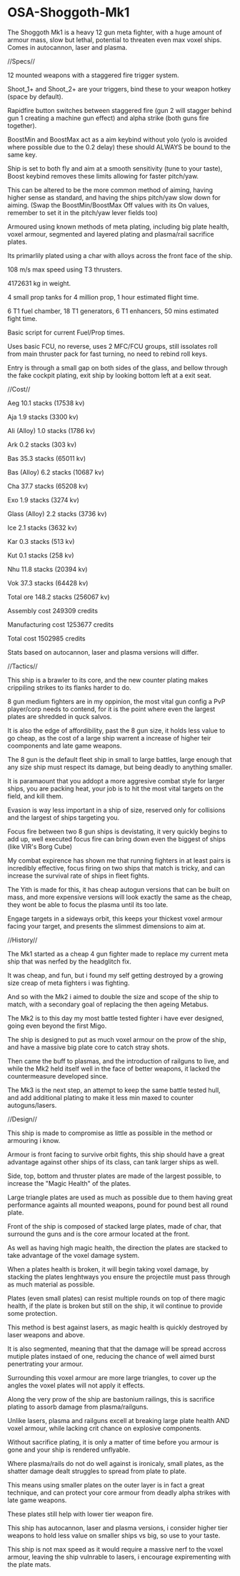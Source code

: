 # OSA-Shoggoth-Mk1
The Shoggoth Mk1 is a heavy 12 gun meta fighter, with a huge amount of armour mass, slow but lethal, potential to threaten even max voxel ships. Comes in autocannon, laser and plasma.


//Specs//


12 mounted weapons with a staggered fire trigger system.

Shoot_1+ and Shoot_2+ are your triggers, bind these to your weapon hotkey (space by default).

Rapidfire button switches between staggered fire (gun 2 will stagger behind gun 1 creating a machine gun effect) and alpha strike (both guns fire together).

BoostMin and BoostMax act as a aim keybind without yolo (yolo is avoided where possible due to the 0.2 delay) these should ALWAYS be bound to the same key.

Ship is set to both fly and aim at a smooth sensitivity (tune to your taste), Boost keybind removes these limits allowing for faster pitch/yaw.

This can be altered to be the more common method of aiming, having higher sense as standard, and having the ships pitch/yaw slow down for aiming.
(Swap the BoostMin/BoostMax Off values with its On values, remember to set it in the pitch/yaw lever fields too)

Armoured using known methods of meta plating, including big plate health, voxel armour, segmented and layered plating and plasma/rail sacrifice plates.

Its primarlily plated using a char with alloys across the front face of the ship.

108 m/s max speed using T3 thrusters.

4172631 kg in weight.

4 small prop tanks for 4 million prop, 1 hour estimated flight time.

6 T1 fuel chamber, 18 T1 generators, 6 T1 enhancers, 50 mins estimated fight time.

Basic script for current Fuel/Prop times.

Uses basic FCU, no reverse, uses 2 MFC/FCU groups, still issolates roll from main thruster pack for fast turning, no need to rebind roll keys.

Entry is through a small gap on both sides of the glass, and bellow through the fake cockpit plating, exit ship by looking bottom left at a exit seat.



//Cost//


Aeg 10.1 stacks (17538 kv)

Aja 1.9 stacks (3300 kv)

Ali (Alloy) 1.0 stacks (1786 kv)

Ark 0.2 stacks (303 kv)

Bas 35.3 stacks (65011 kv)

Bas (Alloy) 6.2 stacks (10687 kv)

Cha 37.7 stacks (65208 kv)

Exo 1.9 stacks (3274 kv)

Glass (Alloy) 2.2 stacks (3736 kv)

Ice 2.1 stacks (3632 kv)

Kar 0.3 stacks (513 kv)

Kut 0.1 stacks (258 kv)

Nhu 11.8 stacks (20394 kv)

Vok 37.3 stacks (64428 kv)

Total ore 148.2 stacks (256067 kv)

Assembly cost 249309 credits

Manufacturing cost 1253677 credits

Total cost 1502985 credits

Stats based on autocannon, laser and plasma versions will differ.


//Tactics//


This ship is a brawler to its core, and the new counter plating makes crippiling strikes to its flanks harder to do.

8 gun medium fighters are in my oppinion, the most vital gun config a PvP player/corp needs to contend, for it is the point where even the largest plates are shredded in quck salvos.

It is also the edge of affordibility, past the 8 gun size, it holds less value to go cheap, as the cost of a large ship warrent a increase of higher teir coomponents and late game weapons.

The 8 gun is the default fleet ship in small to large battles, large enough that any size ship must respect its damage, but being deadly to anything smaller.

It is paramaount that you addopt a more aggresive combat style for larger ships, you are packing heat, your job is to hit the most vital targets on the field, and kill them.

Evasion is way less important in a ship of size, reserved only for collisions and the largest of ships targeting you.

Focus fire between two 8 gun ships is devistating, it very quickly begins to add up, well executed focus fire can bring down even the biggest of ships (like VIR's Borg Cube)

My combat expirence has shown me that running fighters in at least pairs is incredibly effective, focus firing on two ships that match is tricky, and can increase the survival rate of ships in fleet fights.

The Yith is made for this, it has cheap autogun versions that can be built on mass, and more expensive versions will look exactly the same as the cheap, they wont be able to focus the plasma until its too late.

Engage targets in a sideways orbit, this keeps your thickest voxel armour facing your target, and presents the slimmest dimensions to aim at.


//History//


The Mk1 started as a cheap 4 gun fighter made to replace my current meta ship that was nerfed by the headglitch fix.

It was cheap, and fun, but i found my self getting destroyed by a growing size creap of meta fighters i was fighting.

And so with the Mk2 i aimed to double the size and scope of the ship to match, with a secondary goal of replacing the then ageing Metabus.

The Mk2 is to this day my most battle tested fighter i have ever designed, going even beyond the first Migo.

The ship is designed to put as much voxel armour on the prow of the ship, and have a massive big plate core to catch stray shots.

Then came the buff to plasmas, and the introduction of railguns to live, and while the Mk2 held itself well in the face of better weapons, it lacked the countermeasure developed since.

The Mk3 is the next step, an attempt to keep the same battle tested hull, and add additional plating to make it less min maxed to counter autoguns/lasers.


//Design//


This ship is made to compromise as little as possible in the method or armouring i know.

Armour is front facing to survive orbit fights, this ship should have a great advantage against other ships of its class, can tank larger ships as well.

Side, top, bottom and thruster plates are made of the largest possible, to increase the "Magic Health" of the plates.

Large triangle plates are used as much as possible due to them having great performance againts all mounted weapons, pound for pound best all round plate.

Front of the ship is composed of stacked large plates, made of char, that surround the guns and is the core armour located at the front.

As well as having high magic health, the direction the plates are stacked to take advantage of the voxel damage system.

When a plates health is broken, it will begin taking voxel damage, by stacking the plates lenghtways you ensure the projectile must pass through as much material as possible.

Plates (even small plates) can resist multiple rounds on top of there magic health, if the plate is broken but still on the ship, it wil continue to provide some protection.

This method is best against lasers, as magic health is quickly destroyed by laser weapons and above.

It is also segmented, meaning that that the damage will be spread accross mutiple plates instaed of one, reducing the chance of well aimed burst penertrating your armour.

Surrounding this voxel armour are more large triangles, to cover up the angles the voxel plates will not apply it effects.

Along the very prow of the ship are bastonium railings, this is sacrifice plating to assorb damage from plasma/railguns.

Unlike lasers, plasma and railguns excell at breaking large plate health AND voxel armour, while lacking crit chance on explosive components.

Without sacrifice plating, it is only a matter of time before you armour is gone and your ship is rendered unflyable.

Where plasma/rails do not do well against is ironicaly, small plates, as the shatter damage dealt struggles to spread from plate to plate.

This means using smaller plates on the outer layer is in fact a great technique, and can protect your core armour from deadly alpha strikes with late game weapons.

These plates still help with lower tier weapon fire.

This ship has autocannon, laser and plasma versions, i consider higher tier weapons to hold less value on smaller ships vs big, so use to your taste.

This ship is not max speed as it would require a massive nerf to the voxel armour, leaving the ship vulnrable to lasers, i encourage expirementing with the plate mats.
